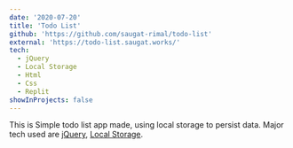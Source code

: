 ```yaml
---
date: '2020-07-20'
title: 'Todo List'
github: 'https://github.com/saugat-rimal/todo-list'
external: 'https://todo-list.saugat.works/'
tech:
  - jQuery
  - Local Storage
  - Html
  - Css
  - Replit
showInProjects: false
---
```


This is Simple todo list app made, using local storage to persist data. Major tech used are [jQuery](http://jquery.com/), [Local Storage](http://www.w3schools.com/html/html5_webstorage.asp).
